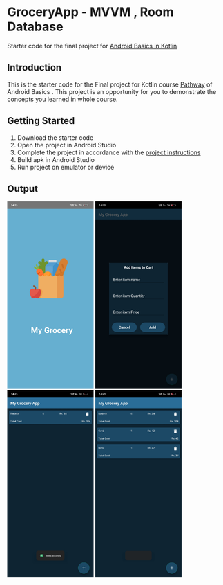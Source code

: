 GroceryApp - MVVM , Room Database
==================================

Starter code for the final project for [Android Basics in Kotlin](https://developer.android.com/courses/android-basics-kotlin/course)

Introduction
------------

This is the starter code for the Final project for Kotlin course [Pathway](https://developer.android.com/courses/android-basics-kotlin/course) of Android Basics . This project is an opportunity for you to demonstrate the concepts you learned in whole course.

Getting Started
---------------

1. Download the starter code
2. Open the project in Android Studio
3. Complete the project in accordance with the [project instructions](https://www.geeksforgeeks.org/how-to-build-a-grocery-android-app-using-mvvm-and-room-database/)
4. Build apk in Android Studio
5. Run project on emulator or device

Output
------

<img width="200" height="433" src="https://github.com/smartinternz02/SPSGP-94181-Virtual-Internship---Android-Application-Development-Using-Kotlin/blob/edb848643130ddc07bbe13918c918397f9e5edf6/GroceryApp/output/01.png" alt=""> <img width="200" height="433" src="https://github.com/smartinternz02/SPSGP-94181-Virtual-Internship---Android-Application-Development-Using-Kotlin/blob/edb848643130ddc07bbe13918c918397f9e5edf6/GroceryApp/output/02.png" alt=""> <img width="200" height="433" src="https://github.com/smartinternz02/SPSGP-94181-Virtual-Internship---Android-Application-Development-Using-Kotlin/blob/edb848643130ddc07bbe13918c918397f9e5edf6/GroceryApp/output/03.png" alt=""> <img width="200" height="433" src="https://github.com/smartinternz02/SPSGP-94181-Virtual-Internship---Android-Application-Development-Using-Kotlin/blob/edb848643130ddc07bbe13918c918397f9e5edf6/GroceryApp/output/04.png" alt="">

